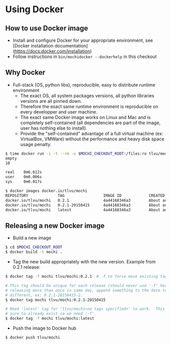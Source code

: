 Using Docker
============

## How to use Docker image
- Install and configure Docker for your appropriate environment, see [Docker
  installation documentation] (https://docs.docker.com/installation)
- Follow instructions in `bin/mochidocker --dockerhelp` in this checkout

## Why Docker
- Full-stack (OS, python libs), reproducible, easy to distribute runtime
  environment
  - The exact OS, all system packages versions, all python libraries
    versions are all pinned down.
  - Therefore the exact same runtime environment is reproducible on every
    developper and user machine.
  - The exact same Docker image works on Linux and Mac and is
    completely self-contained (all dependencies are part of the image, user
    has nothing else to install).
  - Provide the "self-contained" advantage of a full virtual machine (ex:
    VirtualBox, VMWare) without the performance and heavy disk space usage
    penalty.
```sh
$ time docker run -i -t --rm -v $MOCHI_CHECKOUT_ROOT:/files:ro tlvu/mochi /files/examples/aif.mochi
empty
10

real    0m6.612s
user    0m0.006s
sys     0m0.017s

$ docker images docker.io/tlvu/mochi
REPOSITORY             TAG                 IMAGE ID            CREATED             VIRTUAL SIZE
docker.io/tlvu/mochi   0.2.1               4a44168346a3        About an hour ago   426.8 MB
docker.io/tlvu/mochi   0.2.1-20150415      4a44168346a3        About an hour ago   426.8 MB
docker.io/tlvu/mochi   latest              4a44168346a3        About an hour ago   426.8 MB
```

## Releasing a new Docker image
- Build a new image
```sh
$ cd $MOCHI_CHECKOUT_ROOT
$ docker build -t mochi .
```

- Tag the new build appropriately with the new version.  Example from 0.2.1
  release:
```sh
$ docker tag -f mochi tlvu/mochi:0.2.1  # -f to force move existing tag if needed

# This tag should be unique for each release (should never use '-f' here).  If
# releasing more than once in same day, append something to the date to make it
# different, ex: 0.2.1-20150415-2.
$ docker tag mochi tlvu/mochi:0.2.1-20150415

# Need 'latest' tag for 'tlvu/mochi<no tags specified>' to work.  This tag is
# sure to already exist so we need '-f'.
$ docker tag -f mochi tlvu/mochi:latest
```

- Push the image to Docker hub
```sh
$ docker push tlvu/mochi
```
